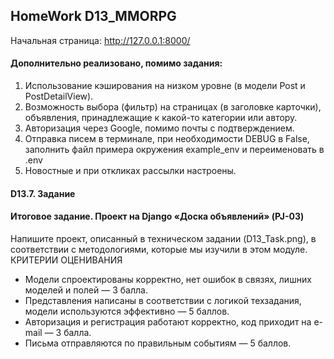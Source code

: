 ## HomeWork D13_MMORPG 

Начальная страница: http://127.0.0.1:8000/  

#### Дополнительно реализовано, помимо задания:  
1. Использование кэширования на низком уровне (в модели Post и PostDetailView).  
2. Возможность выбора (фильтр) на страницах (в заголовке карточки), объявления, принадлежащие к какой-то категории или автору.
3. Авторизация через Google, помимо почты с подтверждением.
4. Отправка писем в терминале, при необходимости DEBUG в False, заполнить файл примера окружения example_env и переименовать в .env
5. Новостные и при откликах рассылки настроены.

#### D13.7. Задание
#### Итоговое задание. Проект на Django «Доска объявлений» (PJ-03)

 Напишите проект, описанный в техническом задании (D13_Task.png), в соответствии с методологиями, которые мы изучили в этом модуле.
КРИТЕРИИ ОЦЕНИВАНИЯ

* Модели спроектированы корректно, нет ошибок в связях, лишних моделей и полей — 3 балла.
* Представления написаны в соответствии с логикой техзадания, модели используются эффективно — 5 баллов.
* Авторизация и регистрация работают корректно, код приходит на e-mail — 3 балла.
* Письма отправляются по правильным событиям — 5 баллов.  

